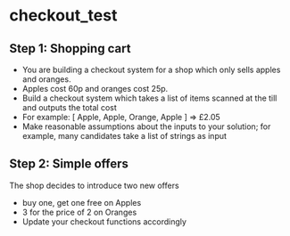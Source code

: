 # checkout_test

## Step 1: Shopping cart
* You are building a checkout system for a shop which only sells apples and oranges.
* Apples cost 60p and oranges cost 25p.
* Build a checkout system which takes a list of items scanned at the till and outputs the total cost
* For example: [ Apple, Apple, Orange, Apple ] => £2.05
* Make reasonable assumptions about the inputs to your solution; for example, many candidates take a list of strings as input

## Step 2: Simple offers
The shop decides to introduce two new offers
* buy one, get one free on Apples
* 3 for the price of 2 on Oranges
* Update your checkout functions accordingly
